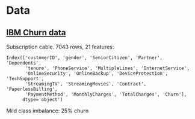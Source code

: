 # Data

## [IBM Churn data](https://www.ibm.com/communities/analytics/watson-analytics-blog/predictive-insights-in-the-telco-customer-churn-data-set/)

Subscription cable. 7043 rows, 21 features:

    Index(['customerID', 'gender', 'SeniorCitizen', 'Partner', 'Dependents',
           'tenure', 'PhoneService', 'MultipleLines', 'InternetService',
           'OnlineSecurity', 'OnlineBackup', 'DeviceProtection', 'TechSupport',
           'StreamingTV', 'StreamingMovies', 'Contract', 'PaperlessBilling',
           'PaymentMethod', 'MonthlyCharges', 'TotalCharges', 'Churn'],
          dtype='object')

Mild class imbalance: 25% churn